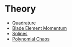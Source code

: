 # Theory

- [Quadrature](quadrature/quadrature.pdf)
- [Blade Element Momentum](bem/bem.pdf)
- [Splines](splines/splines.pdf)
- [Polynomial Chaos](pc/pc.pdf)

